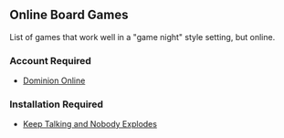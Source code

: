 ## Online Board Games

List of games that work well in a "game night" style setting, but online.

### Account Required

- [Dominion Online](https://dominion.games/)

### Installation Required

- [Keep Talking and Nobody Explodes](https://keeptalkinggame.com/)
